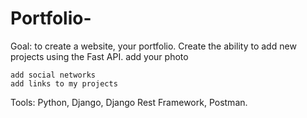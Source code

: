 # Portfolio-
Goal: to create a website, your portfolio. Create the ability to add new projects using the Fast API.
    add your photo
    
    add social networks
    add links to my projects
Tools: Python, Django, Django Rest Framework, Postman.
